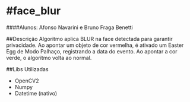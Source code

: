 # #face_blur
####Alunos: Afonso Navarini e Bruno Fraga Benetti

##Descrição
Algoritmo aplica BLUR na face detectada para garantir privacidade. Ao apontar um objeto de cor vermelha, é ativado um Easter Egg de Modo Palhaço, registrando a data do evento. Ao apontar a cor verde, o algoritmo volta ao normal.

##Libs Utilizadas
- OpenCV2
- Numpy
- Datetime (nativo)



